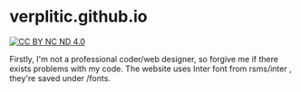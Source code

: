 # verplitic.github.io
[![CC BY NC ND 4.0][cc-by-nc-nd-shield]][cc-by-nc-nd]

[cc-by-nc-nd]: http://creativecommons.org/licenses/by-nc-nd/4.0/
[cc-by-nc-nd-shield]: https://img.shields.io/badge/License-CC%20BY%20NC%20ND%204.0-lightgrey.svg

Firstly, I'm not a professional coder/web designer, so forgive me if there exists problems with my code.
The website uses Inter font from rsms/inter , they're saved under /fonts.
